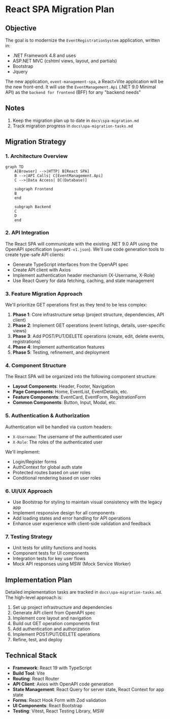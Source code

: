 # React SPA Migration Plan

## Objective

The goal is to modernize the `EventRegistrationSystem` application, written in:
* .NET Framework 4.8 and uses 
* ASP.NET MVC (cshtml views, layout, and partials)
* Bootstrap
* Jquery

The new application, `event-management-spa`, a React+Vite application will be the new front-end. It will use the `EventManagement.Api` (.NET 9.0 Minimal API) as the `backend for frontend` (BFF) for any "backend needs"

## Notes
1. Keep the migration plan up to date in `docs\spa-migration.md`
2. Track migration progress in `docs\spa-migration-tasks.md`



## Migration Strategy

### 1. Architecture Overview

```mermaid
graph TD
    A[Browser] -->|HTTP| B[React SPA]
    B -->|API Calls| C[EventManagement.Api]
    C -->|Data Access| D[(Database)]
    
    subgraph Frontend
    B
    end
    
    subgraph Backend
    C
    D
    end
```

### 2. API Integration

The React SPA will communicate with the existing .NET 9.0 API using the OpenAPI specification (`openAPI-v1.json`). We'll use code generation tools to create type-safe API clients:

- Generate TypeScript interfaces from the OpenAPI spec
- Create API client with Axios
- Implement authentication header mechanism (X-Username, X-Role)
- Use React Query for data fetching, caching, and state management

### 3. Feature Migration Approach

We'll prioritize GET operations first as they tend to be less complex:

1. **Phase 1**: Core infrastructure setup (project structure, dependencies, API client)
2. **Phase 2**: Implement GET operations (event listings, details, user-specific views)
3. **Phase 3**: Add POST/PUT/DELETE operations (create, edit, delete events, registrations)
4. **Phase 4**: Implement authentication features
5. **Phase 5**: Testing, refinement, and deployment

### 4. Component Structure

The React SPA will be organized into the following component structure:

- **Layout Components**: Header, Footer, Navigation
- **Page Components**: Home, EventList, EventDetails, etc.
- **Feature Components**: EventCard, EventForm, RegistrationForm
- **Common Components**: Button, Input, Modal, etc.

### 5. Authentication & Authorization

Authentication will be handled via custom headers:
- `X-Username`: The username of the authenticated user
- `X-Role`: The roles of the authenticated user

We'll implement:
- Login/Register forms
- AuthContext for global auth state
- Protected routes based on user roles
- Conditional rendering based on user roles

### 6. UI/UX Approach

- Use Bootstrap for styling to maintain visual consistency with the legacy app
- Implement responsive design for all components
- Add loading states and error handling for API operations
- Enhance user experience with client-side validation and feedback

### 7. Testing Strategy

- Unit tests for utility functions and hooks
- Component tests for UI components
- Integration tests for key user flows
- Mock API responses using MSW (Mock Service Worker)

## Implementation Plan

Detailed implementation tasks are tracked in `docs\spa-migration-tasks.md`. The high-level approach is:

1. Set up project infrastructure and dependencies
2. Generate API client from OpenAPI spec
3. Implement core layout and navigation
4. Build out GET operation components first
5. Add authentication and authorization
6. Implement POST/PUT/DELETE operations
7. Refine, test, and deploy

## Technical Stack

- **Framework**: React 19 with TypeScript
- **Build Tool**: Vite
- **Routing**: React Router
- **API Client**: Axios with OpenAPI code generation
- **State Management**: React Query for server state, React Context for app state
- **Forms**: React Hook Form with Zod validation
- **UI Components**: React Bootstrap
- **Testing**: Vitest, React Testing Library, MSW
